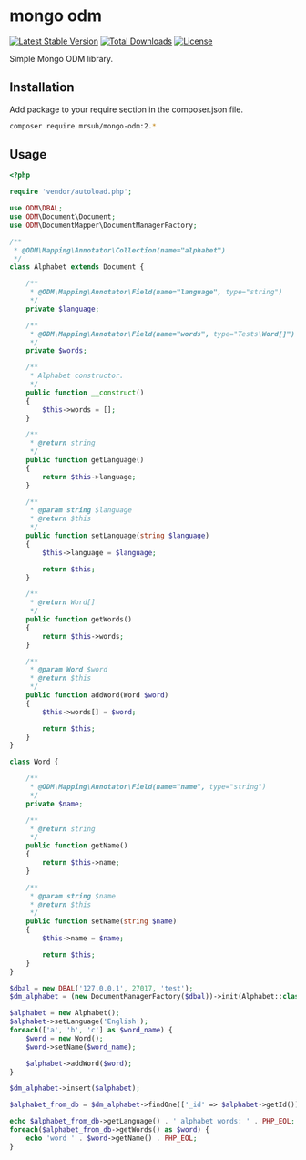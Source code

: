 # mongo odm

[![Latest Stable Version](https://poser.pugx.org/mrsuh/mongo-odm/v/stable)](https://packagist.org/packages/mrsuh/mongo-odm)
[![Total Downloads](https://poser.pugx.org/mrsuh/mongo-odm/downloads)](https://packagist.org/packages/mrsuh/mongo-odm)
[![License](https://poser.pugx.org/mrsuh/mongo-odm/license)](https://packagist.org/packages/mrsuh/mongo-odm)

Simple Mongo ODM library.


## Installation ##

Add package to your require section in the composer.json file.

```bash
composer require mrsuh/mongo-odm:2.*
```

## Usage ##

```php
<?php

require 'vendor/autoload.php';

use ODM\DBAL;
use ODM\Document\Document;
use ODM\DocumentMapper\DocumentManagerFactory;

/**
 * @ODM\Mapping\Annotator\Collection(name="alphabet")
 */
class Alphabet extends Document {

    /**
     * @ODM\Mapping\Annotator\Field(name="language", type="string")
     */
    private $language;

    /**
     * @ODM\Mapping\Annotator\Field(name="words", type="Tests\Word[]")
     */
    private $words;

    /**
     * Alphabet constructor.
     */
    public function __construct()
    {
        $this->words = [];
    }

    /**
     * @return string
     */
    public function getLanguage()
    {
        return $this->language;
    }

    /**
     * @param string $language
     * @return $this
     */
    public function setLanguage(string $language)
    {
        $this->language = $language;

        return $this;
    }

    /**
     * @return Word[]
     */
    public function getWords()
    {
        return $this->words;
    }

    /**
     * @param Word $word
     * @return $this
     */
    public function addWord(Word $word)
    {
        $this->words[] = $word;

        return $this;
    }
}

class Word {

    /**
     * @ODM\Mapping\Annotator\Field(name="name", type="string")
     */
    private $name;

    /**
     * @return string
     */
    public function getName()
    {
        return $this->name;
    }

    /**
     * @param string $name
     * @return $this
     */
    public function setName(string $name)
    {
        $this->name = $name;

        return $this;
    }
}

$dbal = new DBAL('127.0.0.1', 27017, 'test');
$dm_alphabet = (new DocumentManagerFactory($dbal))->init(Alphabet::class);

$alphabet = new Alphabet();
$alphabet->setLanguage('English');
foreach(['a', 'b', 'c'] as $word_name) {
    $word = new Word();
    $word->setName($word_name);

    $alphabet->addWord($word);
}

$dm_alphabet->insert($alphabet);

$alphabet_from_db = $dm_alphabet->findOne(['_id' => $alphabet->getId()]);

echo $alphabet_from_db->getLanguage() . ' alphabet words: ' . PHP_EOL;
foreach($alphabet_from_db->getWords() as $word) {
    echo 'word ' . $word->getName() . PHP_EOL;
}

```
